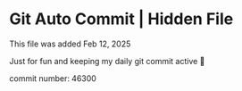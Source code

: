 # Git Auto Commit | Hidden File

This file was added Feb 12, 2025

Just for fun and keeping my daily git commit active 🤪

commit number: 46300
